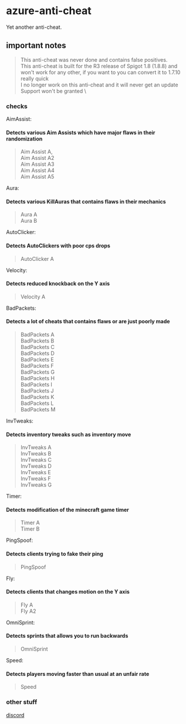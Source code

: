# azure-anti-cheat

Yet another anti-cheat.

## important notes
> This anti-cheat was never done and contains false positives. \
> This anti-cheat is built for the R3 release of Spigot 1.8 (1.8.8) and won't work for any other, if you want to you can convert it to 1.7.10 really quick \
> I no longer work on this anti-cheat and it will never get an update \
> Support won't be granted  \
### checks

AimAssist:
#### Detects various Aim Assists which have major flaws in their randomization
> Aim Assist A, \
> Aim Assist A2 \
> Aim Assist A3 \
> Aim Assist A4 \
> Aim Assist A5

Aura:
#### Detects various KillAuras that contains flaws in their mechanics
> Aura A \
> Aura B

AutoClicker:
#### Detects AutoClickers with poor cps drops
> AutoClicker A

Velocity:
#### Detects reduced knockback on the Y axis
> Velocity A

BadPackets:
#### Detects a lot of cheats that contains flaws or are just poorly made
> BadPackets A \
> BadPackets B \
> BadPackets C \
> BadPackets D \
> BadPackets E \
> BadPackets F \
> BadPackets G \
> BadPackets H \
> BadPackets I \
> BadPackets J \
> BadPackets K \
> BadPackets L \
> BadPackets M

InvTweaks:
#### Detects inventory tweaks such as inventory move
> InvTweaks A \
> InvTweaks B \
> InvTweaks C \
> InvTweaks D \
> InvTweaks E \
> InvTweaks F \
> InvTweaks G

Timer:
#### Detects modification of the minecraft game timer
> Timer A \
> Timer B

PingSpoof:
#### Detects clients trying to fake their ping
> PingSpoof

Fly:
#### Detects clients that changes motion on the Y axis
> Fly A \
> Fly A2

OmniSprint:
#### Detects sprints that allows you to run backwards
> OmniSprint

Speed:
#### Detects players moving faster than usual at an unfair rate
> Speed


### other stuff
[discord](https://discord.gg/My2yxCk)